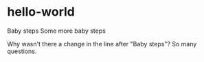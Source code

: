 # hello-world
Baby steps
Some more baby steps

Why wasn't there a change in the line after "Baby steps"? So many questions.
